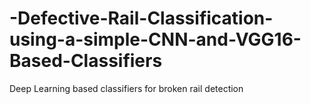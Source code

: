 # -Defective-Rail-Classification-using-a-simple-CNN-and-VGG16-Based-Classifiers
Deep Learning based classifiers for broken rail detection
